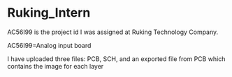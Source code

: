 # Ruking_Intern

AC56I99 is the project id I was assigned at Ruking Technology Company. 

AC56I99=Analog input board 

I have uploaded three files: PCB, SCH, and an exported file from PCB which contains the image for each layer
